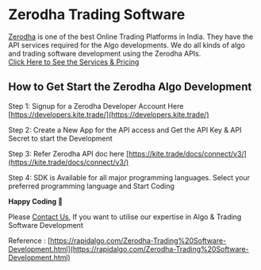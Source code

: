 Zerodha Trading Software
========================

[Zerodha](https://zerodha.com/) is one of the best Online Trading Platforms in India. They have the API services required for the Algo developments. We do all kinds of algo and trading software development using the Zerodha APIs.  
[Click Here to See the Services & Pricing](#services)

How to Get Start the Zerodha Algo Development
---------------------------------------------

Step 1: Signup for a Zerodha Developer Account Here [https://developers.kite.trade/](https://developers.kite.trade/)  
  
Step 2: Create a New App for the API access and Get the API Key & API Secret to start the Development  
  
Step 3: Refer Zerodha API doc here [https://kite.trade/docs/connect/v3/](https://kite.trade/docs/connect/v3/)  
  
Step 4: SDK is Available for all major programming languages. Select your preferred programming language and Start Coding

__Happy Coding 🙂__
  
Please [Contact Us](https://rapidalgo.com/Zerodha-Trading%20Software-Development.html), If you want to utilise our expertise in Algo & Trading Software Development

Reference : [https://rapidalgo.com/Zerodha-Trading%20Software-Development.html](https://rapidalgo.com/Zerodha-Trading%20Software-Development.html)
